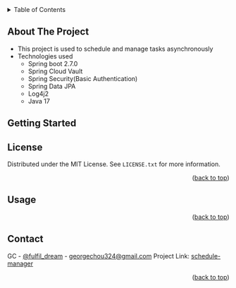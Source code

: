 <!-- TABLE OF CONTENTS -->
<details>
  <summary>Table of Contents</summary>
  <ol>
    <li>
      <a href="#about-the-project">About The Project</a>
    </li>
    <li>
      <a href="#getting-started">Getting Started</a>
    </li>
    <li><a href="#usage">Usage</a></li>
    <li><a href="#contact">Contact</a></li>
  </ol>
</details>

<!-- ABOUT THE PROJECT -->
## About The Project
- This project is used to schedule and manage tasks asynchronously
- Technologies used
  - Spring boot 2.7.0
  - Spring Cloud Vault
  - Spring Security(Basic Authentication)
  - Spring Data JPA
  - Log4j2
  - Java 17

<!-- GETTING STARTED -->
## Getting Started

<!-- LICENSE -->
## License
Distributed under the MIT License. See `LICENSE.txt` for more information.
<p align="right">(<a href="#top">back to top</a>)</p>

<!-- USAGE EXAMPLES -->
## Usage
<p align="right">(<a href="#top">back to top</a>)</p>

<!-- CONTACT -->
## Contact
GC - [@fulfil_dream](https://twitter.com/fulfil_dream) - georgechou324@gmail.com
Project Link: [schedule-manager](https://github.com/DreamFulFil/schedule-manager)
<p align="right">(<a href="#top">back to top</a>)</p>

